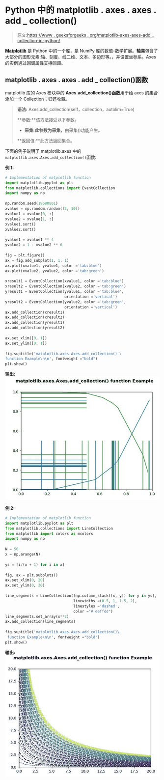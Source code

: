 # Python 中的 matplotlib . axes . axes . add _ collection()

> 原文:[https://www . geeksforgeeks . org/matplotlib-axes-axes-add _ collection-in-python/](https://www.geeksforgeeks.org/matplotlib-axes-axes-add_collection-in-python/)

**[Matplotlib](https://www.geeksforgeeks.org/python-introduction-matplotlib/)** 是 Python 中的一个库，是 NumPy 库的数值-数学扩展。**轴类**包含了大部分的图形元素:轴、刻度、线二维、文本、多边形等。，并设置坐标系。Axes 的实例通过回调属性支持回调。

## matplotlib . axes . axes . add _ collection()函数

matplotlib 库的 Axes 模块中的 **Axes.add_collection()函数**用于给 axes 的集合添加一个 Collection；归还收藏。

> **语法:** Axes.add_collection(self，collection，autolim=True)
> 
> **参数:**该方法接受以下参数。
> 
> *   **采集:**此参数为**采集**，由采集()功能产生。
> 
> **返回值:**此方法返回集合。

下面的例子说明了 matplotlib.axes 中的`matplotlib.axes.Axes.add_collection()`函数:

**例 1:**

```py
# Implementation of matplotlib function
import matplotlib.pyplot as plt
from matplotlib.collections import EventCollection
import numpy as np

np.random.seed(19680801)
xvalue = np.random.random([2, 10])
xvalue1 = xvalue[0, :]
xvalue2 = xvalue[1, :]
xvalue1.sort()
xvalue2.sort()

yvalue1 = xvalue1 ** 4
yvalue2 = 1 - xvalue2 ** 6

fig = plt.figure()
ax = fig.add_subplot(1, 1, 1)
ax.plot(xvalue1, yvalue1, color ='tab:blue')
ax.plot(xvalue2, yvalue2, color ='tab:green')

xresult1 = EventCollection(xvalue1, color ='tab:blue')
xresult2 = EventCollection(xvalue2, color ='tab:green')
yresult1 = EventCollection(yvalue1, color ='tab:blue',
                           orientation ='vertical')
yresult2 = EventCollection(yvalue2, color ='tab:green',
                           orientation ='vertical')
ax.add_collection(xresult1)
ax.add_collection(xresult2)
ax.add_collection(yresult1)
ax.add_collection(yresult2)

ax.set_xlim([0, 1])
ax.set_ylim([0, 1])

fig.suptitle('matplotlib.axes.Axes.add_collection() \
function Example\n\n', fontweight ="bold")
plt.show()
```

**输出:**
![](img/a26d6bd2cafa08b904bfb85cffc91e85.png)

**例 2:**

```py
# Implementation of matplotlib function
import matplotlib.pyplot as plt
from matplotlib.collections import LineCollection
from matplotlib import colors as mcolors
import numpy as np

N = 50
x = np.arange(N)

ys = [i/(x + 1) for i in x]

fig, ax = plt.subplots()
ax.set_xlim(0, 20)
ax.set_ylim(0, 20)

line_segments = LineCollection([np.column_stack([x, y]) for y in ys],
                               linewidths =(0.5, 1, 1.5, 2),
                               linestyles ='dashed', 
                               color ="# eeffdd")
line_segments.set_array(x**2)
ax.add_collection(line_segments)

fig.suptitle('matplotlib.axes.Axes.add_collection()\
 function Example\n\n', fontweight ="bold")
plt.show()
```

**输出:**
![](img/9718d13a42ecce8d02db8b79075e21b4.png)